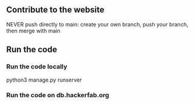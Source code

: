 ## Contribute to the website
NEVER push directly to main: create your own branch, push your branch, then merge with main


## Run the code
### Run the code locally

python3 manage.py runserver



### Run the code on db.hackerfab.org
